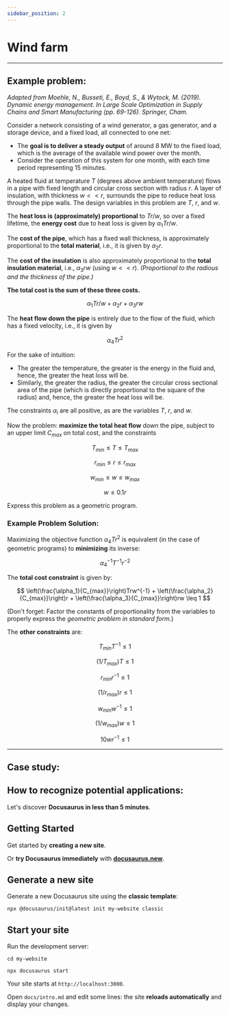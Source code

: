 ```yaml
---
sidebar_position: 2
---
```


# Wind farm

---

## Example problem:

_Adapted from Moehle, N., Busseti, E., Boyd, S., & Wytock, M. (2019). Dynamic energy management. In Large Scale Optimization in Supply Chains and Smart Manufacturing (pp. 69-126). Springer, Cham._

Consider a network consisting of a wind generator, a gas generator, and a storage device, and a fixed load, all connected to one net:

- The **goal is to deliver a steady output** of around $8 \text{ MW}$ to the fixed load, which is the average of the available wind power over the month.
- Consider the operation of this system for one month, with each time period representing $15 \text{ minutes}$.

A heated fluid at temperature $T$ (degrees above ambient temperature) flows in a pipe with fixed length and circular cross section with radius $r$. A layer of insulation, with thickness $w<<r$, surrounds the pipe to reduce heat loss through the pipe walls. The design variables in this problem are $T$, $r$, and $w$.

The **heat loss is (approximately) proportional** to $Tr/w$, so over a fixed lifetime, the **energy cost** due to heat loss is given by $\alpha_1 Tr/w$.

The **cost of the pipe**, which has a fixed wall thickness, is approximately proportional to the **total material**, i.e., it is given by $\alpha_2 r$.

The **cost of the insulation** is also approximately proportional to the **total insulation material**, i.e., $\alpha_3 rw$ (using $w<<r$). _(Proportional to the radious and the thickness of the pipe.)_

**The total cost is the sum of these three costs.**

$$
\alpha_1 Tr/w + \alpha_2 r + \alpha_3 rw
$$

The **heat flow down the pipe** is entirely due to the flow of the fluid, which has a fixed velocity, i.e., it is given by

$$
 \alpha_4 Tr^2
$$

For the sake of intuition:

- The greater the temperature, the greater is the energy in the fluid and, hence, the greater the heat loss will be.
- Similarly, the greater the radius, the greater the circular cross sectional area of the pipe (which is directly proportional to the square of the radius) and, hence, the greater the heat loss will be.

The constraints $\alpha_i$ are all positive, as are the variables $T$, $r$, and $w$.

Now the problem: **maximize the total heat flow** down the pipe, subject to an upper limit $C_{max}$ on total cost, and the constraints

$$
T_{min} \leq T \leq T_{max}
$$

$$
r_{min} \leq r \leq r_{max}
$$

$$
w_{min} \leq w \leq w_{max}
$$

$$
w \leq 0.1r
$$

Express this problem as a geometric program.

### Example Problem Solution:

Maximizing the objective function $\alpha_4 Tr^2$ is equivalent (in the case of geometric programs) to **minimizing** its inverse:

$$
\alpha_4^{-1} T^{-1} r^{-2}
$$

The **total cost constraint** is given by:

$$
\left(\frac{\alpha_1}{C_{max}}\right)Trw^{-1} + \left(\frac{\alpha_2}{C_{max}}\right)r + \left(\frac{\alpha_3}{C_{max}}\right)rw \leq 1
$$

(Don't forget: Factor the constants of proportionality from the variables to properly express the _geometric problem in standard form_.)

The **other constraints** are:

$$
T_{min}T^{-1} \leq 1
$$

$$
(1/T_{max})T\leq 1
$$

$$
r_{min}r^{-1} \leq 1
$$

$$
(1/r_{max})r \leq 1
$$

$$
w_{min}w^{-1} \leq 1
$$

$$
(1/w_{max})w \leq 1
$$

$$
10wr^{-1}\leq 1
$$

---

## Case study:

## How to recognize potential applications:

Let's discover **Docusaurus in less than 5 minutes**.

## Getting Started

Get started by **creating a new site**.

Or **try Docusaurus immediately** with **[docusaurus.new](https://docusaurus.new)**.

## Generate a new site

Generate a new Docusaurus site using the **classic template**:

```shell
npx @docusaurus/init@latest init my-website classic
```

## Start your site

Run the development server:

```shell
cd my-website

npx docusaurus start
```

Your site starts at `http://localhost:3000`.

Open `docs/intro.md` and edit some lines: the site **reloads automatically** and display your changes.
